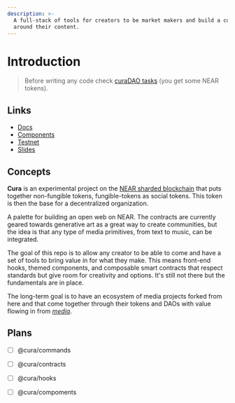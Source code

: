 ```yaml
---
description: >-
  A full-stack of tools for creators to be market makers and build a community
  around their content.
---
```


# Introduction

> Before writing any code check [curaDAO tasks](https://gov.near.org/t/curadao-tasks/5611) \(you get some NEAR tokens\).

## Links

* [Docs](https://docs.ysn.design)
* [Components](https://60d9b2ac2cf86a00396f9b0f-hlbripxipy.chromatic.com)
* [Testnet](https://test.ysn.design)
* [Slides](https://www.figma.com/proto/ojREDfHiFmEPCh0rbq5Gmc/Slides?node-id=15%3A75&scaling=min-zoom&page-id=3%3A3792)

## Concepts

**Cura** is an experimental project on the [NEAR sharded blockchain](https://near.org) that puts together non-fungible tokens, fungible-tokens as social tokens. This token is then the base for a decentralized organization.

A palette for building an open web on NEAR. The contracts are currently geared towards generative art as a great way to create communities, but the idea is that any type of media primitives, from text to music, can be integrated.

The goal of this repo is to allow any creator to be able to come and have a set of tools to bring value in for what they make. This means front-end hooks, themed components, and composable smart contracts that respect standards but give room for creativity and options. It's still not there but the fundamentals are in place.

The long-term goal is to have an ecosystem of media projects forked from here and that come together through their tokens and DAOs with value flowing in from [_media_](https://cryptomedia.wtf).

## Plans

* [ ] @cura/commands
* [ ] @cura/contracts
* [ ] @cura/hooks
* [ ] @cura/compoments

